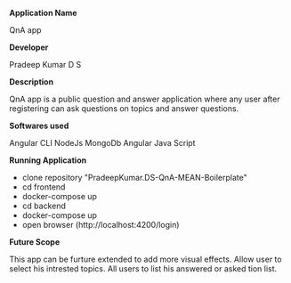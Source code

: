 **Application Name**

QnA app

**Developer**

Pradeep Kumar D S

**Description**

QnA app is a public question and answer application where any user after registering can ask questions on topics and answer questions.

**Softwares used**

Angular CLI
NodeJs
MongoDb
Angular
Java Script

**Running Application**

- clone repository "PradeepKumar.DS-QnA-MEAN-Boilerplate"
- cd frontend
- docker-compose up
- cd backend
- docker-compose up
- open browser (http://localhost:4200/login)


**Future Scope**

This app can be furture extended to add more visual effects. Allow user to select his intrested topics. All users to list his answered or asked
tion list.





